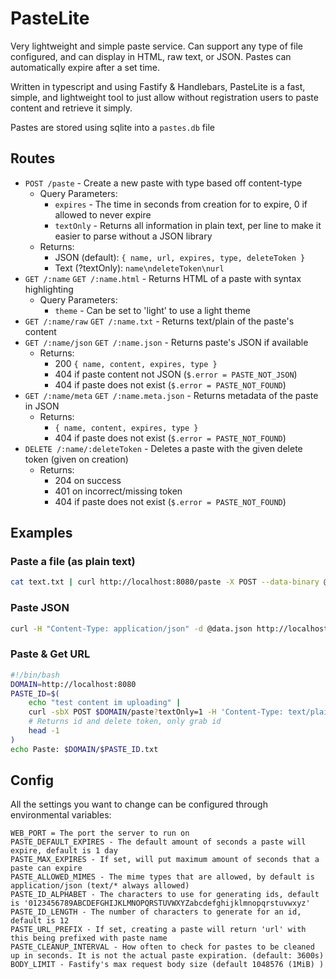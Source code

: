 # PasteLite

Very lightweight and simple paste service. Can support any type of file configured, and can display in HTML, raw text, or JSON. Pastes can automatically expire after a set time.

Written in typescript and using Fastify & Handlebars, PasteLite is a fast, simple, and lightweight tool to just allow without registration users to paste content and retrieve it simply.

Pastes are stored using sqlite into a `pastes.db` file

## Routes

* `POST /paste` - Create a new paste with type based off content-type
  * Query Parameters:
    * `expires` - The time in seconds from creation for to expire, 0 if allowed to never expire
    * `textOnly` - Returns all information in plain text, per line to make it easier to parse without a JSON library
  * Returns:
    * JSON (default): `{ name, url, expires, type, deleteToken }`
    * Text (?textOnly): `name\ndeleteToken\nurl`
* `GET /:name` `GET /:name.html` - Returns HTML of a paste with syntax highlighting
  * Query Parameters:
    * `theme` - Can be set to 'light' to use a light theme
* `GET /:name/raw` `GET /:name.txt` - Returns text/plain of the paste's content
* `GET /:name/json` `GET /:name.json` - Returns paste's JSON if available
  * Returns:
    * 200 `{ name, content, expires, type }`
    * 404 if paste content not JSON (`$.error = PASTE_NOT_JSON`)
    * 404 if paste does not exist (`$.error = PASTE_NOT_FOUND`)
* `GET /:name/meta` `GET /:name.meta.json` - Returns metadata of the paste in JSON
  * Returns:
    * `{ name, content, expires, type }`
    * 404 if paste does not exist (`$.error = PASTE_NOT_FOUND`)
* `DELETE /:name/:deleteToken` - Deletes a paste with the given delete token (given on creation)
  * Returns:
    * 204 on success
    * 401 on incorrect/missing token
    * 404 if paste does not exist (`$.error = PASTE_NOT_FOUND`)

## Examples

### Paste a file (as plain text)

```bash
cat text.txt | curl http://localhost:8080/paste -X POST --data-binary @- -H "Content-Type: text/plain"
```

### Paste JSON

```bash
curl -H "Content-Type: application/json" -d @data.json http://localhost:8080/paste
```

### Paste & Get URL

```bash
#!/bin/bash
DOMAIN=http://localhost:8080
PASTE_ID=$(
    echo "test content im uploading" |
    curl -sbX POST $DOMAIN/paste?textOnly=1 -H 'Content-Type: text/plain' --data-binary @- | 
    # Returns id and delete token, only grab id
    head -1
)
echo Paste: $DOMAIN/$PASTE_ID.txt
```

###

## Config

All the settings you want to change can be configured through environmental variables:

```
WEB_PORT = The port the server to run on
PASTE_DEFAULT_EXPIRES - The default amount of seconds a paste will expire, default is 1 day
PASTE_MAX_EXPIRES - If set, will put maximum amount of seconds that a paste can expire 
PASTE_ALLOWED_MIMES - The mime types that are allowed, by default is application/json (text/* always allowed)
PASTE_ID_ALPHABET - The characters to use for generating ids, default is '0123456789ABCDEFGHIJKLMNOPQRSTUVWXYZabcdefghijklmnopqrstuvwxyz'
PASTE_ID_LENGTH - The number of characters to generate for an id, default is 12
PASTE_URL_PREFIX - If set, creating a paste will return 'url' with this being prefixed with paste name
PASTE_CLEANUP_INTERVAL - How often to check for pastes to be cleaned up in seconds. It is not the actual paste expiration. (default: 3600s)
BODY_LIMIT - Fastify's max request body size (default 1048576 (1MiB) )
```
